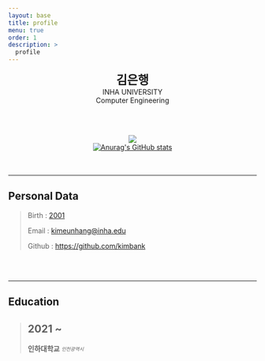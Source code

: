 ```yaml
---
layout: base
title: profile
menu: true
order: 1
description: >
  profile
---
```





<!-- <center> -->

<!-- ![header](https://capsule-render.vercel.app/api?type=waving&reversal=true&color=black&text=日八冂斤&height=222&fontSize=100&animation=fadeIn&fontColor=5fc397) -->
<!-- fontColor=A3DCBE //초록색 -->


<!-- <a href="https://github.com/kimbank" target = "_blank"><img src="https://capsule-render.vercel.app/api?type=waving&reversal=true&color=6e747e&text=日八冂斤&height=222&fontSize=100&animation=fadeIn&fontColor=b3ffe7" alt="flag"></a> -->

<!-- </center> -->



<!-- <img src="assets/img/profile.png" width="333" height="333" alt="My Image"> -->


<center>
<span style=
"font-size:170%;
font-weight:bold">
김은행
</span>
</center>

<center>INHA UNIVERSITY</center>

<center>Computer Engineering</center>

<!-- <center>100, Inha-ro, Michuhol-gu, Incheon, Republic of Korea</center> -->
<br/><br/>





<center>
  <img src="https://camo.githubusercontent.com/68f3a8fc235dbd97bb867691688103dde3157773b695c41fe797290974f86c64/687474703a2f2f6d617a617373756d6e6964612e7774662f6170692f76322f67656e65726174655f62616467653f626f6a3d62616e6c7878">
</center>








<!-- https://github.com/badges/shields -->



<!-- [![Solved.ac프로필](http://mazassumnida.wtf/api/v2/generate_badge?boj=banlxx)](https://solved.ac/banlxx) -->



<!-- http://commitcombo.com/maker -->
<!-- [![commit combo](http://commitcombo.com/get?user=kimbank&theme=Emerald-mini)](https://github.com/devxb/commitcombo) -->



<!-- https://readmeplants.com/maker?name=Devxb&planet=yellowMoon&plant=blossomTree&nameTag=blackNameTag&ground=hill&background=black -->
<!-- [![readmeplants](https://readmeplants.com/get?name=kimbank&planet=blueMoon&plant=blossomTree&nameTag=blackNameTag&ground=hill&background=black)](https://github.com/devxb/readmeplants)  -->



<!-- https://github.com/mazassumnida/mazacofo -->
<!-- [![CodeForces Profile](https://cf.leed.at?id=banlxx)](https://codeforces.com/profile/banlxx) -->









<!-- https://github.com/anuraghazra/github-readme-stats -->
<!-- ![Anurag's GitHub stats](https://github-readme-stats.vercel.app/api?username=kimbank&theme=graywhite&show_icons=true) -->

<center>
  <a href="https://github.com/kimbank" target = "_blank"><img src="https://github-readme-stats.vercel.app/api?username=kimbank&theme=vue&show_icons=true" alt="Anurag's GitHub stats"></a>
</center>
<br/><br/>



<!-- https://github.com/ryo-ma/github-profile-trophy -->
<!-- [![trophy](https://github-profile-trophy.vercel.app/?username=kimbank)](https://github.com/kimbank/) -->




---
## Personal Data


> Birth : [2001](https://en.wikipedia.org/wiki/2001#Births)
>
> Email : <a href="mailto:kimeunhang@inha.edu"> kimeunhang@inha.edu </a>
>
> Github : <a href="https://github.com/kimbank"> https://github.com/kimbank </a>

<!-- > Github : [https://github.com/kimbank](https://github.com/kimbank) -->


<br/><br/>


---
## Education



<!-- 
> 2008 ~ 2012
>
> **두레학교** <sub><sup>_경기도 구리시_</sup></sub>

> 2012 ~ 2013
>
> **동곡초등학교** <sub><sup>_경기도 남양주시_</sup></sub>

> 2014 ~ 2016
>
> **동화중학교** <sub><sup>_경기도 남양주시_</sup></sub>

> 2017 ~ 2017
>
> **동화고등학교** <sub><sup>_경기도 남양주시_</sup></sub>

> 2017 ~ 2019
>
> **백양고등학교** <sub><sup>_경기도 고양시_</sup></sub> -->


> ## 2021 ~
>
> **인하대학교** <sub><sup>_인천광역시_</sup></sub>